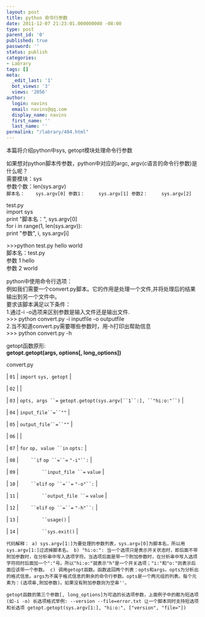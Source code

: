 ```yaml
---
layout: post
title: python 命令行参数
date: 2011-12-07 21:23:01.000000000 -08:00
type: post
parent_id: '0'
published: true
password: ''
status: publish
categories:
- Labrary
tags: []
meta:
  _edit_last: '1'
  bot_views: '3'
  views: '2056'
author:
  login: navins
  email: navins@qq.com
  display_name: navins
  first_name: ''
  last_name: ''
permalink: "/labrary/404.html"
---
```

本篇将介绍python中sys, getopt模块处理命令行参数

如果想对python脚本传参数，python中对应的argc, argv(c语言的命令行参数)是什么呢？  
需要模块：sys  
参数个数：len(sys.argv)  
`脚本名：    sys.argv[0]
参数1：     sys.argv[1]
参数2：     sys.argv[2]`

test.py  
import sys  
print "脚本名：", sys.argv[0]  
for i in range(1, len(sys.argv)):  
print "参数", i, sys.argv[i]

\>\>\>python test.py hello world  
脚本名：test.py  
参数 1 hello  
参数 2 world

<!--more-->

python中使用命令行选项：  
例如我们需要一个convert.py脚本。它的作用是处理一个文件,并将处理后的结果输出到另一个文件中。  
要求该脚本满足以下条件：  
1.通过-i -o选项来区别参数是输入文件还是输出文件.  
\>\>\> python convert.py -i inputfile -o outputfile  
2.当不知道convert.py需要哪些参数时，用-h打印出帮助信息  
\>\>\> python convert.py -h

getopt函数原形:  
**getopt.getopt(args, options[, long\_options])**

convert.py

| `01` | `import`&nbsp;`sys, getopt` |

| `02` | |

| `03` | `opts, args ``=`&nbsp;`getopt.getopt(sys.argv[``1``:], ``"hi:o:"``)` |

| `04` | `input_file``=``""` |

| `05` | `output_file``=``""` |

| `06` | |

| `07` | `for`&nbsp;`op, value ``in`&nbsp;`opts:` |

| `08` | `    ``if`&nbsp;`op ``=``=`&nbsp;`"-i"``:` |

| `09` | `        ``input_file ``=`&nbsp;`value` |

| `10` | `    ``elif`&nbsp;`op ``=``=`&nbsp;`"-o"``:` |

| `11` | `        ``output_file ``=`&nbsp;`value` |

| `12` | `    ``elif`&nbsp;`op ``=``=`&nbsp;`"-h"``:` |

| `13` | `        ``usage()` |

| `14` | `        ``sys.exit()` |

`代码解释：
a) sys.argv[1:]为要处理的参数列表，sys.argv[0]为脚本名，所以用sys.argv[1:]过滤掉脚本名。
b) "hi:o:": 当一个选项只是表示开关状态时，即后面不带附加参数时，在分析串中写入选项字符。当选项后面是带一个附加参数时，在分析串中写入选项字符同时后面加一个":"号。所以"hi:o:"就表示"h"是一个开关选项；"i:"和"o:"则表示后面应该带一个参数。
c) 调用getopt函数。函数返回两个列表：opts和args。opts为分析出的格式信息。args为不属于格式信息的剩余的命令行参数。opts是一个两元组的列表。每个元素为：(选项串,附加参数)。如果没有附加参数则为空串''。`

`getopt函数的第三个参数[, long_options]为可选的长选项参数，上面例子中的都为短选项(如-i -o)
长选项格式举例:
--version
--file=error.txt
让一个脚本同时支持短选项和长选项
getopt.getopt(sys.argv[1:], "hi:o:", ["version", "file="])`

